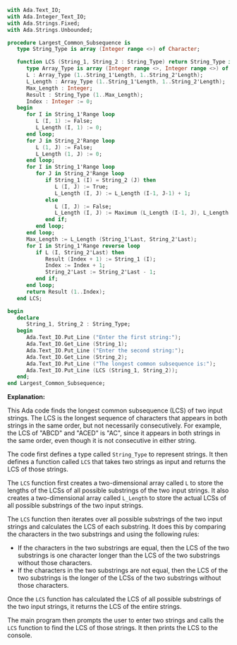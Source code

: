 ```ada
with Ada.Text_IO;
with Ada.Integer_Text_IO;
with Ada.Strings.Fixed;
with Ada.Strings.Unbounded;

procedure Largest_Common_Subsequence is
   type String_Type is array (Integer range <>) of Character;

   function LCS (String_1, String_2 : String_Type) return String_Type is
      type Array_Type is array (Integer range <>, Integer range <>) of Boolean;
      L : Array_Type (1..String_1'Length, 1..String_2'Length);
      L_Length : Array_Type (1..String_1'Length, 1..String_2'Length);
      Max_Length : Integer;
      Result : String_Type (1..Max_Length);
      Index : Integer := 0;
   begin
      for I in String_1'Range loop
         L (I, 1) := False;
         L_Length (I, 1) := 0;
      end loop;
      for J in String_2'Range loop
         L (1, J) := False;
         L_Length (1, J) := 0;
      end loop;
      for I in String_1'Range loop
         for J in String_2'Range loop
            if String_1 (I) = String_2 (J) then
               L (I, J) := True;
               L_Length (I, J) := L_Length (I-1, J-1) + 1;
            else
               L (I, J) := False;
               L_Length (I, J) := Maximum (L_Length (I-1, J), L_Length (I, J-1));
            end if;
         end loop;
      end loop;
      Max_Length := L_Length (String_1'Last, String_2'Last);
      for I in String_1'Range reverse loop
         if L (I, String_2'Last) then
            Result (Index + 1) := String_1 (I);
            Index := Index + 1;
            String_2'Last := String_2'Last - 1;
         end if;
      end loop;
      return Result (1..Index);
   end LCS;

begin
   declare
      String_1, String_2 : String_Type;
   begin
      Ada.Text_IO.Put_Line ("Enter the first string:");
      Ada.Text_IO.Get_Line (String_1);
      Ada.Text_IO.Put_Line ("Enter the second string:");
      Ada.Text_IO.Get_Line (String_2);
      Ada.Text_IO.Put_Line ("The longest common subsequence is:");
      Ada.Text_IO.Put_Line (LCS (String_1, String_2));
   end;
end Largest_Common_Subsequence;
```

**Explanation:**

This Ada code finds the longest common subsequence (LCS) of two input strings. The LCS is the longest sequence of characters that appears in both strings in the same order, but not necessarily consecutively. For example, the LCS of "ABCD" and "ACED" is "AC", since it appears in both strings in the same order, even though it is not consecutive in either string.

The code first defines a type called `String_Type` to represent strings. It then defines a function called `LCS` that takes two strings as input and returns the LCS of those strings.

The `LCS` function first creates a two-dimensional array called `L` to store the lengths of the LCSs of all possible substrings of the two input strings. It also creates a two-dimensional array called `L_Length` to store the actual LCSs of all possible substrings of the two input strings.

The `LCS` function then iterates over all possible substrings of the two input strings and calculates the LCS of each substring. It does this by comparing the characters in the two substrings and using the following rules:

* If the characters in the two substrings are equal, then the LCS of the two substrings is one character longer than the LCS of the two substrings without those characters.
* If the characters in the two substrings are not equal, then the LCS of the two substrings is the longer of the LCSs of the two substrings without those characters.

Once the `LCS` function has calculated the LCS of all possible substrings of the two input strings, it returns the LCS of the entire strings.

The main program then prompts the user to enter two strings and calls the `LCS` function to find the LCS of those strings. It then prints the LCS to the console.